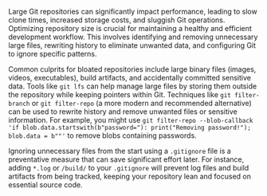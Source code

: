 Large Git repositories can significantly impact performance, leading to slow clone times, increased storage costs, and sluggish Git operations. Optimizing repository size is crucial for maintaining a healthy and efficient development workflow. This involves identifying and removing unnecessary large files, rewriting history to eliminate unwanted data, and configuring Git to ignore specific patterns.

Common culprits for bloated repositories include large binary files (images, videos, executables), build artifacts, and accidentally committed sensitive data. Tools like `git lfs` can help manage large files by storing them outside the repository while keeping pointers within Git. Techniques like `git filter-branch` or `git filter-repo` (a more modern and recommended alternative) can be used to rewrite history and remove unwanted files or sensitive information. For example, you might use `git filter-repo --blob-callback 'if blob.data.startswith(b"password="): print("Removing password!"); blob.data = b""'` to remove blobs containing passwords.

Ignoring unnecessary files from the start using a `.gitignore` file is a preventative measure that can save significant effort later. For instance, adding `*.log` or `/build/` to your `.gitignore` will prevent log files and build artifacts from being tracked, keeping your repository lean and focused on essential source code.